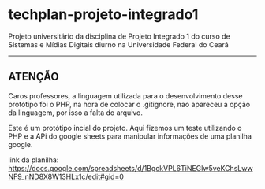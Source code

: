 # techplan-projeto-integrado1
 Projeto universitário da disciplina de Projeto Integrado 1 do curso de Sistemas e Mídias Digitais diurno na Universidade Federal do Ceará
 
 --------------------------------------------
 ATENÇÃO
 --------------------------------------------
 Caros professores, a linguagem utilizada para o desenvolvimento desse protótipo foi o PHP, na hora de colocar o .gitignore, nao apareceu a opção da linguagem, por isso a falta do arquivo.
 
 Este é um protótipo incial do projeto. Aqui fizemos um teste utilizando o PHP e a APi do google sheets para manipular informações de uma planilha google.
 
 link da planilha:  https://docs.google.com/spreadsheets/d/1BgckVPL6TiNEGlw5veKChsLwwNF9_nND8X8W13HLx1c/edit#gid=0
